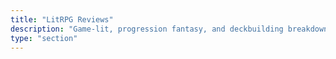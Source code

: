 ```yaml
---
title: "LitRPG Reviews"
description: "Game-lit, progression fantasy, and deckbuilding breakdowns"
type: "section"
---
```


